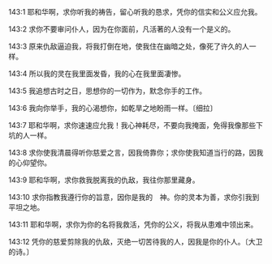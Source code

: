 <a id="1"></a>143:1  耶和华啊，求你听我的祷告，留心听我的恳求，凭你的信实和公义应允我。  

<a id="2"></a>143:2  求你不要审问仆人，因为在你面前，凡活著的人没有一个是义的。  

<a id="3"></a>143:3  原来仇敌逼迫我，将我打倒在地，使我住在幽暗之处，像死了许久的人一样。  

<a id="4"></a>143:4  所以我的灵在我里面发昏，我的心在我里面凄惨。  

<a id="5"></a>143:5  我追想古时之日，思想你的一切作为，默念你手的工作。  

<a id="6"></a>143:6  我向你举手，我的心渴想你，如乾旱之地盼雨一样。〔细拉〕  

<a id="7"></a>143:7  耶和华啊，求你速速应允我！我心神耗尽，不要向我掩面，免得我像那些下坑的人一样。  

<a id="8"></a>143:8  求你使我清晨得听你慈爱之言，因我倚靠你；求你使我知道当行的路，因我的心仰望你。  

<a id="9"></a>143:9  耶和华啊，求你救我脱离我的仇敌，我往你那里藏身。  

<a id="10"></a>143:10  求你指教我遵行你的旨意，因你是我的　神。你的灵本为善，求你引我到平坦之地。  

<a id="11"></a>143:11  耶和华啊，求你为你的名将我救活，凭你的公义，将我从患难中领出来。  

<a id="12"></a>143:12  凭你的慈爱剪除我的仇敌，灭绝一切苦待我的人，因我是你的仆人。〔大卫的诗。〕  
